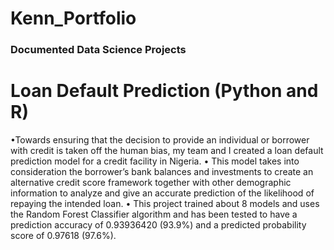 # Kenn_Portfolio
### Documented Data Science Projects

#	Loan Default Prediction (Python and R)
•Towards ensuring that the decision to provide an individual or borrower with credit is taken off the human bias, my team and I created a loan default prediction model for a credit facility in Nigeria. 
• This model takes into consideration the borrower’s bank balances and investments to create an alternative credit score framework together with other demographic information to analyze and give an accurate prediction of the likelihood of repaying the intended loan. 
• This project trained about 8 models and uses the Random Forest Classifier algorithm and has been tested to have a prediction accuracy of 0.93936420 (93.9%) and a predicted probability score of 0.97618 (97.6%). 
